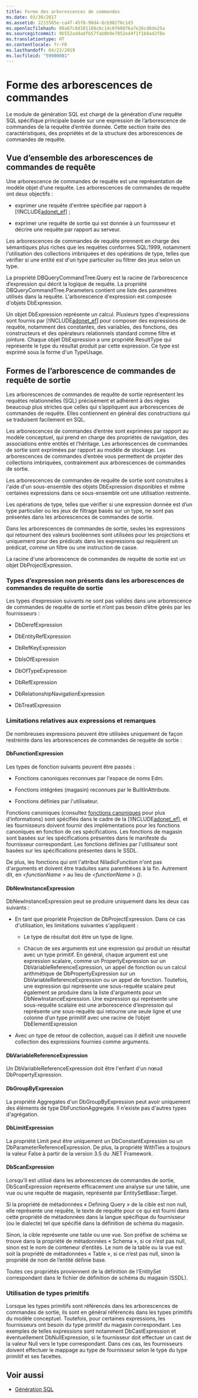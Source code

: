 ```yaml
---
title: Forme des arborescences de commandes
ms.date: 03/30/2017
ms.assetid: 2215585e-ca47-45f8-98d4-8cb982f8c1d3
ms.openlocfilehash: 08a67c8d181188cbc14c6f60876a7e26cd6de25a
ms.sourcegitcommit: 9b552addadfb57fab0b9e7852ed4f1f1b8a42f8e
ms.translationtype: HT
ms.contentlocale: fr-FR
ms.lasthandoff: 04/22/2019
ms.locfileid: "59980081"
---
```

# <a name="the-shape-of-the-command-trees"></a>Forme des arborescences de commandes

Le module de génération SQL est chargé de la génération d’une requête SQL spécifique principale basée sur une expression de l’arborescence de commandes de la requête d’entrée donnée. Cette section traite des caractéristiques, des propriétés et de la structure des arborescences de commandes de requête.

## <a name="query-command-trees-overview"></a>Vue d’ensemble des arborescences de commandes de requête

Une arborescence de commandes de requête est une représentation de modèle objet d'une requête. Les arborescences de commandes de requête ont deux objectifs :

- exprimer une requête d'entrée spécifiée par rapport à [!INCLUDE[adonet_ef](../../../../../includes/adonet-ef-md.md)] ;

- exprimer une requête de sortie qui est donnée à un fournisseur et décrire une requête par rapport au serveur.

Les arborescences de commandes de requête prennent en charge des sémantiques plus riches que les requêtes conformes SQL:1999, notamment l'utilisation des collections imbriquées et des opérations de type, telles que vérifier si une entité est d'un type particulier ou filtrer des jeux selon un type.

La propriété DBQueryCommandTree.Query est la racine de l’arborescence d’expression qui décrit la logique de requête. La propriété DBQueryCommandTree.Parameters contient une liste des paramètres utilisés dans la requête. L'arborescence d'expression est composée d'objets DbExpression.

Un objet DbExpression représente un calcul. Plusieurs types d'expressions sont fournis par [!INCLUDE[adonet_ef](../../../../../includes/adonet-ef-md.md)] pour composer des expressions de requête, notamment des constantes, des variables, des fonctions, des constructeurs et des opérateurs relationnels standard comme filtre et jointure. Chaque objet DbExpression a une propriété ResultType qui représente le type du résultat produit par cette expression. Ce type est exprimé sous la forme d'un TypeUsage.

## <a name="shapes-of-the-output-query-command-tree"></a>Formes de l’arborescence de commandes de requête de sortie

Les arborescences de commandes de requête de sortie représentent les requêtes relationnelles (SQL) précisément et adhèrent à des règles beaucoup plus strictes que celles qui s’appliquent aux arborescences de commandes de requête. Elles contiennent en général des constructions qui se traduisent facilement en SQL.

Les arborescences de commandes d’entrée sont exprimées par rapport au modèle conceptuel, qui prend en charge des propriétés de navigation, des associations entre entités et l’héritage. Les arborescences de commandes de sortie sont exprimées par rapport au modèle de stockage. Les arborescences de commandes d’entrée vous permettent de projeter des collections imbriquées, contrairement aux arborescences de commandes de sortie.

Les arborescences de commandes de requête de sortie sont construites à l'aide d'un sous-ensemble des objets DbExpression disponibles et même certaines expressions dans ce sous-ensemble ont une utilisation restreinte.

Les opérations de type, telles que vérifier si une expression donnée est d’un type particulier ou les jeux de filtrage basés sur un type, ne sont pas présentes dans les arborescences de commandes de sortie.

Dans les arborescences de commandes de sortie, seules les expressions qui retournent des valeurs booléennes sont utilisées pour les projections et uniquement pour des prédicats dans les expressions qui requièrent un prédicat, comme un filtre ou une instruction de casse.

La racine d'une arborescence de commandes de requête de sortie est un objet DbProjectExpression.

### <a name="expression-types-not-present-in-output-query-command-trees"></a>Types d’expression non présents dans les arborescences de commandes de requête de sortie

Les types d’expression suivants ne sont pas valides dans une arborescence de commandes de requête de sortie et n’ont pas besoin d’être gérés par les fournisseurs :

- DbDerefExpression

- DbEntityRefExpression

- DbRefKeyExpression

- DbIsOfExpression

- DbOfTypeExpression

- DbRefExpression

- DbRelationshipNavigationExpression

- DbTreatExpression

### <a name="expression-restrictions-and-notes"></a>Limitations relatives aux expressions et remarques

De nombreuses expressions peuvent être utilisées uniquement de façon restreinte dans les arborescences de commandes de requête de sortie :

#### <a name="dbfunctionexpression"></a>DbFunctionExpression

Les types de fonction suivants peuvent être passés :

- Fonctions canoniques reconnues par l'espace de noms Edm.

- Fonctions intégrées (magasin) reconnues par le BuiltInAttribute.

- Fonctions définies par l'utilisateur.

Fonctions canoniques (consultez [fonctions canoniques](../../../../../docs/framework/data/adonet/ef/language-reference/canonical-functions.md) pour plus d’informations) sont spécifiés dans le cadre de la [!INCLUDE[adonet_ef](../../../../../includes/adonet-ef-md.md)], et les fournisseurs doivent fournir des implémentations pour les fonctions canoniques en fonction de ces spécifications. Les fonctions de magasin sont basées sur les spécifications présentes dans le manifeste du fournisseur correspondant. Les fonctions définies par l'utilisateur sont basées sur les spécifications présentes dans le SSDL.

De plus, les fonctions qui ont l'attribut NiladicFunction n'ont pas d'arguments et doivent être traduites sans parenthèses à la fin.  Autrement dit, en  *\<functionName >* au lieu de  *\<functionName > ()*.

#### <a name="dbnewinstanceexpression"></a>DbNewInstanceExpression

DbNewInstanceExpression peut se produire uniquement dans les deux cas suivants :

- En tant que propriété Projection de DbProjectExpression.  Dans ce cas d'utilisation, les limitations suivantes s'appliquent :

  - Le type de résultat doit être un type de ligne.

  - Chacun de ses arguments est une expression qui produit un résultat avec un type primitif. En général, chaque argument est une expression scalaire, comme un PropertyExpression sur un DbVariableReferenceExpression, un appel de fonction ou un calcul arithmétique de DbPropertyExpression sur un DbVariableReferenceExpression ou un appel de fonction. Toutefois, une expression qui représente une sous-requête scalaire peut également se produire dans la liste d'arguments pour un DbNewInstanceExpression. Une expression qui représente une sous-requête scalaire est une arborescence d’expression qui représente une sous-requête qui retourne une seule ligne et une colonne d’un type primitif avec une racine de l’objet DbElementExpression

- Avec un type de retour de collection, auquel cas il définit une nouvelle collection des expressions fournies comme arguments.

#### <a name="dbvariablereferenceexpression"></a>DbVariableReferenceExpression

Un DbVariableReferenceExpression doit être l'enfant d'un nœud DbPropertyExpression.

#### <a name="dbgroupbyexpression"></a>DbGroupByExpression

La propriété Aggregates d'un DbGroupByExpression peut avoir uniquement des éléments de type DbFunctionAggregate. Il n'existe pas d'autres types d'agrégation.

#### <a name="dblimitexpression"></a>DbLimitExpression

La propriété Limit peut être uniquement un DbConstantExpression ou un DbParameterReferenceExpression. De plus, la propriété WithTies a toujours la valeur False à partir de la version 3.5 du .NET Framework.

#### <a name="dbscanexpression"></a>DbScanExpression

Lorsqu’il est utilisé dans les arborescences de commandes de sortie, DbScanExpression représente efficacement une analyse sur une table, une vue ou une requête de magasin, représenté par EntitySetBase::Target.

Si la propriété de métadonnées « Defining Query » de la cible est non null, elle représente une requête, le texte de requête pour ce qui est fourni dans cette propriété de métadonnées dans la langue spécifique du fournisseur (ou le dialecte) tel que spécifié dans la définition de schéma du magasin.

Sinon, la cible représente une table ou une vue. Son préfixe de schéma se trouve dans la propriété de métadonnées « Schema », si ce n’est pas null, sinon est le nom de conteneur d’entités.  Le nom de la table ou la vue est soit la propriété de métadonnées « Table », si ce n’est pas null, sinon la propriété de nom de l’entité définie base.

Toutes ces propriétés proviennent de la définition de l'EntitySet correspondant dans le fichier de définition de schéma du magasin (SSDL).

### <a name="using-primitive-types"></a>Utilisation de types primitifs

Lorsque les types primitifs sont référencés dans les arborescences de commandes de sortie, ils sont en général référencés dans les types primitifs du modèle conceptuel. Toutefois, pour certaines expressions, les fournisseurs ont besoin du type primitif du magasin correspondant. Les exemples de telles expressions sont notamment DbCastExpression et éventuellement DbNullExpression, si le fournisseur doit effectuer un cast de la valeur Null vers le type correspondant. Dans ces cas, les fournisseurs doivent effectuer le mappage au type de fournisseur selon le type du type primitif et ses facettes.

## <a name="see-also"></a>Voir aussi

- [Génération SQL](../../../../../docs/framework/data/adonet/ef/sql-generation.md)
